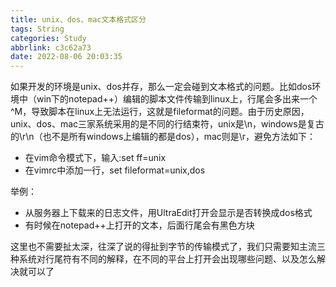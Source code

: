 ```yaml
---
title: unix、dos、mac文本格式区分
tags: String
categories: Study
abbrlink: c3c62a73
date: 2022-08-06 20:03:35
---
```


<!-- more -->

如果开发的环境是unix、dos并存，那么一定会碰到文本格式的问题。比如dos环境中（win下的notepad++）编辑的脚本文件传输到linux上，行尾会多出来一个^M，导致脚本在linux上无法运行，这就是fileformat的问题。由于历史原因，unix、dos、mac三家系统采用的是不同的行结束符，unix是\n，windows是复古的\r\n（也不是所有windows上编辑的都是dos），mac则是\r，避免方法如下：

- 在vim命令模式下，输入:set ff=unix
- 在vimrc中添加一行，set fileformat=unix,dos

举例：

- 从服务器上下载来的日志文件，用UltraEdit打开会显示是否转换成dos格式
- 有时候在notepad++上打开的文本，后面行尾会有黑色方块

 这里也不需要扯太深，往深了说的得扯到字节的传输模式了，我们只需要知主流三种系统对行尾符有不同的解释，在不同的平台上打开会出现哪些问题、以及怎么解决就可以了

